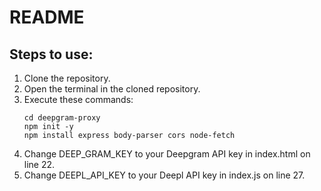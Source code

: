 <H1>README</H1>

## Steps to use:

1. Clone the repository.
2. Open the terminal in the cloned repository.
3. Execute these commands:
   ```
   cd deepgram-proxy
   npm init -y
   npm install express body-parser cors node-fetch
   ```
5. Change DEEP_GRAM_KEY to your Deepgram API key in index.html on line 22.
6. Change DEEPL_API_KEY to your Deepl API key in index.js on line 27.
